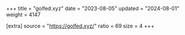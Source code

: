 +++
title = "golfed.xyz"
date = "2023-08-05"
updated = "2024-08-01"
weight = 4147

[extra]
source = "https://golfed.xyz/"
ratio = 69
size = 4
+++
